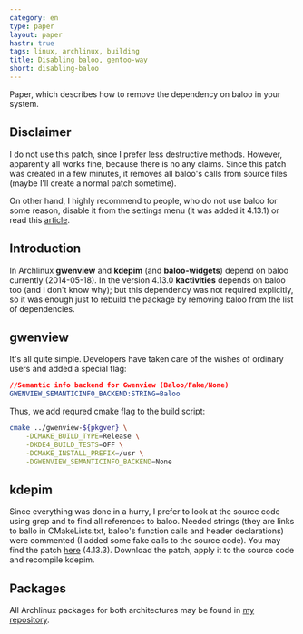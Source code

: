 ```yaml
---
category: en
type: paper
layout: paper
hastr: true
tags: linux, archlinux, building
title: Disabling baloo, gentoo-way
short: disabling-baloo
---
```

Paper, which describes how to remove the dependency on baloo in your system.

<!--more-->

## <a href="#disclaimer" class="anchor" id="disclaimer"><span class="octicon octicon-link"></span></a>Disclaimer

I do not use this patch, since I prefer less destructive methods. However,
apparently all works fine, because there is no any claims. Since this patch was
created in a few minutes, it removes all baloo's calls from source files (maybe
I'll create a normal patch sometime).

On other hand, I highly recommend to people, who do not use baloo for some
reason, disable it from the settings menu (it was added it 4.13.1) or read this
[article](//blog.andreascarpino.it/disabling-baloo-the-arch-way/ "Scarpino's
blog").

## <a href="#intro" class="anchor" id="intro"><span class="octicon octicon-link"></span></a>Introduction

In Archlinux **gwenview** and **kdepim** (and **baloo-widgets**) depend on baloo
currently (2014-05-18). In the version 4.13.0 **kactivities** depends on baloo
too (and I don't know why); but this dependency was not required explicitly, so
it was enough just to rebuild the package by removing baloo from the list of
dependencies.

## <a href="#gwenview" class="anchor" id="gwenview"><span class="octicon octicon-link"></span></a>gwenview

It's all quite simple. Developers have taken care of the wishes of ordinary
users and added a special flag:

```cmake
//Semantic info backend for Gwenview (Baloo/Fake/None)
GWENVIEW_SEMANTICINFO_BACKEND:STRING=Baloo
```

Thus, we add requred cmake flag to the build script:

```bash
cmake ../gwenview-${pkgver} \
    -DCMAKE_BUILD_TYPE=Release \
    -DKDE4_BUILD_TESTS=OFF \
    -DCMAKE_INSTALL_PREFIX=/usr \
    -DGWENVIEW_SEMANTICINFO_BACKEND=None
```

## <a href="#kdepim" class="anchor" id="kdepim"><span class="octicon octicon-link"></span></a>kdepim

Since everything was done in a hurry, I prefer to look at the source code using
grep and to find all references to baloo. Needed strings (they are links to
ballo in CMakeLists.txt, baloo's function calls and header declarations) were
commented (I added some fake calls to the source code). You may find the patch
[here](//gist.github.com/arcan1s/b698bb586faef627b3bb "Gist") (4.13.3). Download
the patch, apply it to the source code and recompile kdepim.

## <a href="#packages" class="anchor" id="packages"><span class="octicon octicon-link"></span></a>Packages

All Archlinux packages for both architectures may be found in [my
repository](//wiki.archlinux.org/index.php/Unofficial_user_repositories#arcanisrepo "ArchWiki").
